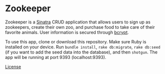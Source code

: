 # Zookeeper

Zookeeper is a <a href="https://github.com/sinatra/sinatra">Sinatra</a> CRUD application that allows users to sign up as zookeepers, create their own zoo, and purchase food to take care of their favorite animals. User information is secured through <a href="https://github.com/codahale/bcrypt-ruby">bcrypt</a>.

To use this app, clone or download this repository. Make sure Ruby is installed on your device. Run `bundle install`, `rake db:migrate`, `rake db:seed` (if you want to add the seed data into the database), and then `shotgun`. The app will be running at port 9393 (localhost:9393).

<a href="https://github.com/auranbuckles/zookeeper/blob/master/LICENSE.txt">License</a>